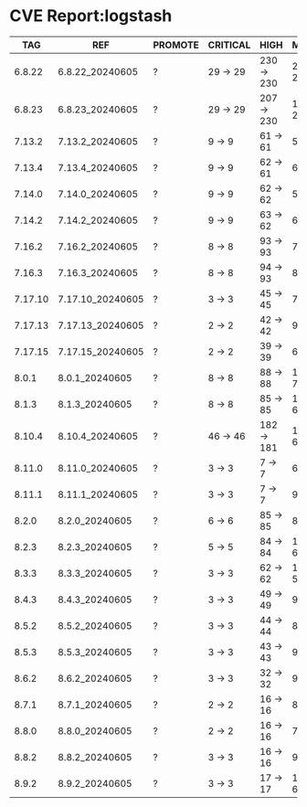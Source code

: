# CVE Report:logstash
|   TAG   |       REF        | PROMOTE | CRITICAL |    HIGH    |   MEDIUM   |   LOW    | UNKNOWN |
|---------|------------------|---------|----------|------------|------------|----------|---------|
| 6.8.22  | 6.8.22_20240605  | ?       | 29 -> 29 | 230 -> 230 | 219 -> 219 | 36 -> 36 | 2 -> 2  |
| 6.8.23  | 6.8.23_20240605  | ?       | 29 -> 29 | 207 -> 230 | 114 -> 218 | 5 -> 36  | 2 -> 2  |
| 7.13.2  | 7.13.2_20240605  | ?       | 9 -> 9   | 61 -> 61   | 54 -> 54   | 9 -> 9   | 0 -> 0  |
| 7.13.4  | 7.13.4_20240605  | ?       | 9 -> 9   | 62 -> 61   | 63 -> 54   | 5 -> 9   | 0 -> 0  |
| 7.14.0  | 7.14.0_20240605  | ?       | 9 -> 9   | 62 -> 62   | 59 -> 59   | 9 -> 9   | 0 -> 0  |
| 7.14.2  | 7.14.2_20240605  | ?       | 9 -> 9   | 63 -> 62   | 69 -> 60   | 5 -> 9   | 0 -> 0  |
| 7.16.2  | 7.16.2_20240605  | ?       | 8 -> 8   | 93 -> 93   | 75 -> 75   | 8 -> 8   | 2 -> 2  |
| 7.16.3  | 7.16.3_20240605  | ?       | 8 -> 8   | 94 -> 93   | 83 -> 74   | 4 -> 8   | 2 -> 2  |
| 7.17.10 | 7.17.10_20240605 | ?       | 3 -> 3   | 45 -> 45   | 70 -> 53   | 3 -> 3   | 2 -> 2  |
| 7.17.13 | 7.17.13_20240605 | ?       | 2 -> 2   | 42 -> 42   | 93 -> 50   | 21 -> 3  | 2 -> 2  |
| 7.17.15 | 7.17.15_20240605 | ?       | 2 -> 2   | 39 -> 39   | 65 -> 48   | 3 -> 3   | 2 -> 2  |
| 8.0.1   | 8.0.1_20240605   | ?       | 8 -> 8   | 88 -> 88   | 114 -> 71  | 22 -> 4  | 2 -> 2  |
| 8.1.3   | 8.1.3_20240605   | ?       | 8 -> 8   | 85 -> 85   | 109 -> 66  | 22 -> 4  | 2 -> 2  |
| 8.10.4  | 8.10.4_20240605  | ?       | 46 -> 46 | 182 -> 181 | 102 -> 68  | 8 -> 12  | 0 -> 0  |
| 8.11.0  | 8.11.0_20240605  | ?       | 3 -> 3   | 7 -> 7     | 69 -> 52   | 4 -> 4   | 2 -> 2  |
| 8.11.1  | 8.11.1_20240605  | ?       | 3 -> 3   | 7 -> 7     | 94 -> 51   | 22 -> 4  | 2 -> 2  |
| 8.2.0   | 8.2.0_20240605   | ?       | 6 -> 6   | 85 -> 85   | 83 -> 66   | 4 -> 4   | 2 -> 2  |
| 8.2.3   | 8.2.3_20240605   | ?       | 5 -> 5   | 84 -> 84   | 109 -> 66  | 22 -> 4  | 2 -> 2  |
| 8.3.3   | 8.3.3_20240605   | ?       | 3 -> 3   | 62 -> 62   | 102 -> 59  | 21 -> 3  | 2 -> 2  |
| 8.4.3   | 8.4.3_20240605   | ?       | 3 -> 3   | 49 -> 49   | 95 -> 52   | 21 -> 3  | 2 -> 2  |
| 8.5.2   | 8.5.2_20240605   | ?       | 3 -> 3   | 44 -> 44   | 80 -> 63   | 4 -> 4   | 2 -> 2  |
| 8.5.3   | 8.5.3_20240605   | ?       | 3 -> 3   | 43 -> 43   | 98 -> 55   | 22 -> 4  | 2 -> 2  |
| 8.6.2   | 8.6.2_20240605   | ?       | 3 -> 3   | 32 -> 32   | 95 -> 52   | 22 -> 4  | 2 -> 2  |
| 8.7.1   | 8.7.1_20240605   | ?       | 2 -> 2   | 16 -> 16   | 88 -> 45   | 22 -> 4  | 2 -> 2  |
| 8.8.0   | 8.8.0_20240605   | ?       | 2 -> 2   | 16 -> 16   | 74 -> 57   | 4 -> 4   | 2 -> 2  |
| 8.8.2   | 8.8.2_20240605   | ?       | 3 -> 3   | 16 -> 16   | 97 -> 69   | 5 -> 5   | 2 -> 2  |
| 8.9.2   | 8.9.2_20240605   | ?       | 3 -> 3   | 17 -> 17   | 103 -> 60  | 23 -> 5  | 2 -> 2  |
